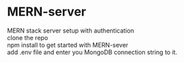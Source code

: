 # MERN-server
MERN stack server setup with authentication<br/>
clone the repo <br/>
npm install to get started with MERN-sever<br/>
add .env file and enter you MongoDB connection string to it.
